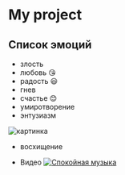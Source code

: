 # My project

## Список эмоций
* злость
* любовь :kissing_heart:
* радость :smiley:
* гнев
* счастье :blush:
* умиротворение
* энтузиазм

![картинка](https://berez.org/uploads/posts/2020-03/1584418352_s1200.jpg)
* восхищение

* Видео
[![Спокойная музыка](https://lifernb.ru/wp-content/uploads/2021/04/music-for-soul.png)](https://www.youtube.com/watch?v=nuCBneg-Dbw)